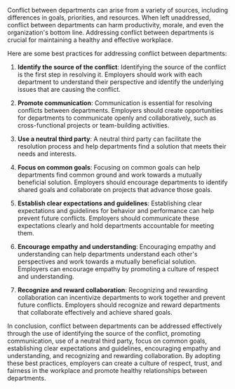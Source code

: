 

Conflict between departments can arise from a variety of sources, including differences in goals, priorities, and resources. When left unaddressed, conflict between departments can harm productivity, morale, and even the organization's bottom line. Addressing conflict between departments is crucial for maintaining a healthy and effective workplace.

Here are some best practices for addressing conflict between departments:

1. **Identify the source of the conflict**: Identifying the source of the conflict is the first step in resolving it. Employers should work with each department to understand their perspective and identify the underlying issues that are causing the conflict.

2. **Promote communication**: Communication is essential for resolving conflicts between departments. Employers should create opportunities for departments to communicate openly and collaboratively, such as cross-functional projects or team-building activities.

3. **Use a neutral third party**: A neutral third party can facilitate the resolution process and help departments find a solution that meets their needs and interests.

4. **Focus on common goals**: Focusing on common goals can help departments find common ground and work towards a mutually beneficial solution. Employers should encourage departments to identify shared goals and collaborate on projects that advance those goals.

5. **Establish clear expectations and guidelines**: Establishing clear expectations and guidelines for behavior and performance can help prevent future conflicts. Employers should communicate these expectations clearly and hold departments accountable for meeting them.

6. **Encourage empathy and understanding**: Encouraging empathy and understanding can help departments understand each other's perspectives and work towards a mutually beneficial solution. Employers can encourage empathy by promoting a culture of respect and understanding.

7. **Recognize and reward collaboration**: Recognizing and rewarding collaboration can incentivize departments to work together and prevent future conflicts. Employers should recognize and reward departments that collaborate effectively and achieve shared goals.

In conclusion, conflict between departments can be addressed effectively through the use of identifying the source of the conflict, promoting communication, use of a neutral third party, focus on common goals, establishing clear expectations and guidelines, encouraging empathy and understanding, and recognizing and rewarding collaboration. By adopting these best practices, employers can create a culture of respect, trust, and fairness in the workplace and promote healthy relationships between departments.
